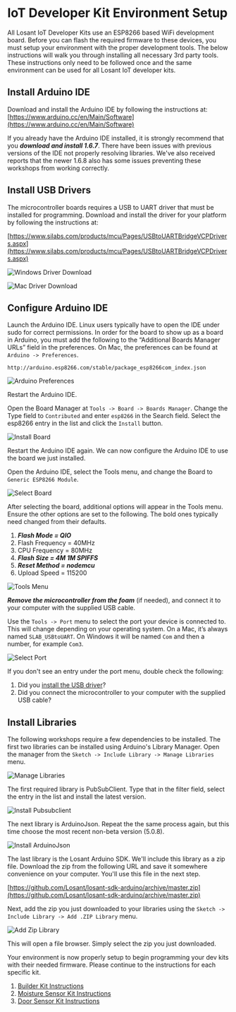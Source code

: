 # IoT Developer Kit Environment Setup

All Losant IoT Developer Kits use an ESP8266 based WiFi development board. Before you can flash the required firmware to these devices, you must setup your environment with the proper development tools. The below instructions will walk you through installing all necessary 3rd party tools. These instructions only need to be followed once and the same environment can be used for all Losant IoT developer kits.

## Install Arduino IDE
Download and install the Arduino IDE by following the instructions at:<br />
[https://www.arduino.cc/en/Main/Software](https://www.arduino.cc/en/Main/Software)

If you already have the Arduino IDE installed, it is strongly recommend that you ***download and install 1.6.7***. There have been issues with previous versions of the IDE not properly resolving libraries. We've also received reports that the newer 1.6.8 also has some issues preventing these workshops from working correctly.

## Install USB Drivers

The microcontroller boards requires a USB to UART driver that must be installed for programming. Download and install the driver for your platform by following the instructions at:

[https://www.silabs.com/products/mcu/Pages/USBtoUARTBridgeVCPDrivers.aspx](https://www.silabs.com/products/mcu/Pages/USBtoUARTBridgeVCPDrivers.aspx)

![Windows Driver Download](/images/getting-started/losant-iot-dev-kits/environment-setup/uart-driver-windows.png "Windows Download")

![Mac Driver Download](/images/getting-started/losant-iot-dev-kits/environment-setup/uart-driver-mac.png "Mac Driver Download")

## Configure Arduino IDE

Launch the Arduino IDE. Linux users typically have to open the IDE under sudo for correct permissions. In order for the board to show up as a board in Arduino, you must add the following to the “Additional Boards Manager URLs” field in the preferences. On Mac, the preferences can be found at `Arduino -> Preferences`.

```text
http://arduino.esp8266.com/stable/package_esp8266com_index.json
```

![Arduino Preferences](/images/getting-started/losant-iot-dev-kits/environment-setup/arduino-preferences.png "Arduino Preferences")

Restart the Arduino IDE.

Open the Board Manager at `Tools -> Board -> Boards Manager`. Change the Type field to `Contributed` and enter `esp8266` in the Search field. Select the esp8266 entry in the list and click the `Install` button.

![Install Board](/images/getting-started/losant-iot-dev-kits/environment-setup/install-board.png "Install Board")

Restart the Arduino IDE again. We can now configure the Arduino IDE to use the board we just installed.

Open the Arduino IDE, select the Tools menu, and change the Board to `Generic ESP8266 Module`.

![Select Board](/images/getting-started/losant-iot-dev-kits/environment-setup/select-board.png "Select Board")

After selecting the board, additional options will appear in the Tools menu. Ensure the other options are set to the following. The bold ones typically need changed from their defaults.

1. ***Flash Mode = QIO***
1. Flash Frequency = 40MHz
1. CPU Frequency = 80MHz
1. ***Flash Size = 4M 1M SPIFFS***
1. ***Reset Method = nodemcu***
1. Upload Speed = 115200

![Tools Menu](/images/getting-started/losant-iot-dev-kits/environment-setup/tools-menu.png "Tools Menu")

***Remove the microcontroller from the foam*** (if needed), and connect it to your computer with the supplied USB cable.

Use the `Tools -> Port` menu to select the port your device is connected to. This will change depending on your operating system. On a Mac, it’s always named `SLAB_USBtoUART`. On Windows it will be named `Com` and then a number, for example `Com3`.

![Select Port](/images/getting-started/losant-iot-dev-kits/environment-setup/select-port.png "Select Port")

If you don't see an entry under the port menu, double check the following:

1. Did you [install the USB driver](https://www.losant.com/kit#install-usb-drivers)?
1. Did you connect the microcontroller to your computer with the supplied USB cable?

## Install Libraries

The following workshops require a few dependencies to be installed. The first two libraries can be installed using Arduino's Library Manager. Open the manager from the `Sketch -> Include Library -> Manage Libraries` menu.

![Manage Libraries](/images/getting-started/losant-iot-dev-kits/environment-setup/manage-libraries.png "Manage Libraries")

The first required library is PubSubClient. Type that in the filter field, select the entry in the list and install the latest version.

![Install Pubsubclient](/images/getting-started/losant-iot-dev-kits/environment-setup/install-pubsubclient.png "Install Pubsubclient")

The next library is ArduinoJson. Repeat the the same process again, but this time choose the most recent non-beta version (5.0.8).

![Install ArduinoJson](/images/getting-started/losant-iot-dev-kits/environment-setup/install-arduinojson.png "Install ArduinoJson")

The last library is the Losant Arduino SDK. We'll include this library as a zip file. Download the zip from the following URL and save it somewhere convenience on your computer. You'll use this file in the next step.

[https://github.com/Losant/losant-sdk-arduino/archive/master.zip](https://github.com/Losant/losant-sdk-arduino/archive/master.zip)

Next, add the zip you just downloaded to your libraries using the `Sketch -> Include Library -> Add .ZIP Library` menu.

![Add Zip Library](/images/getting-started/losant-iot-dev-kits/environment-setup/add-zip-library-menu.png "Add Zip Library")

This will open a file browser. Simply select the zip you just downloaded.

Your environment is now properly setup to begin programming your dev kits with their needed firmware. Please continue to the instructions for each specific kit.

1. [Builder Kit Instructions](/getting-started/losant-iot-dev-kits/builder-kit/)
1. [Moisture Sensor Kit Instructions](/getting-started/losant-iot-dev-kits/moisture-sensor-kit/)
1. [Door Sensor Kit Instructions](/getting-started/losant-iot-dev-kits/door-sensor-kit/)
